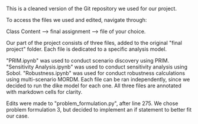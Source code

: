 This is a cleaned version of the Git repository we used for our project.

To access the files we used and edited, navigate through:

Class Content --> final assignment --> file of your choice.

Our part of the project consists of three files, added to the original "final project" folder. Each file is dedicated to a specific analysis model.

"PRIM.ipynb" was used to conduct scenario discovery using PRIM. 
"Sensitivity Analysis.ipynb" was used to conduct sensitivity analysis using Sobol.
"Robustness.ipynb" was used for conduct robustness calculations using multi-scenario MORDM. 
Each file can be ran independently, since we decided to run the dike model for each one. All three files are annotated with markdown cells for clarity.

Edits were made to "problem_formulation.py", after line 275. We chose problem formulation 3, but decided to implement an if statement to better fit our case. 
